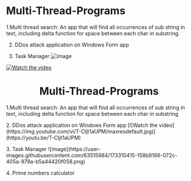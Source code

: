 # Multi-Thread-Programs
1.Multi thread search:
An app that will find all occurrences of sub string in text, including delta function for space between each char in substring.


2. DDos attack application on Windows Form app



3. Task Manager
![image](https://user-images.githubusercontent.com/63515984/173310415-158b9166-072c-405a-979a-b5a44420f058.png)



[![Watch the video](https://img.youtube.com/vi/T-CIjt1aUPM/maxresdefault.jpg)](https://youtu.be/T-CIjt1aUPM)


<h1 align='center'>
 Multi-Thread-Programs
</h1>




<p>
  
1.Multi thread search:
 An app that will find all occurrences of sub string in text, including delta function for space between each char in substring
</p>

<p>
  2. DDos attack application on Windows Form app
 [![Watch the video](https://img.youtube.com/vi/T-CIjt1aUPM/maxresdefault.jpg)](https://youtu.be/T-CIjt1aUPM)
 
</p>

<p>
  3. Task Manager
![image](https://user-images.githubusercontent.com/63515984/173310415-158b9166-072c-405a-979a-b5a44420f058.png)
 
</p>

<p>
  4. Prime numbers calculator
 
</p>







